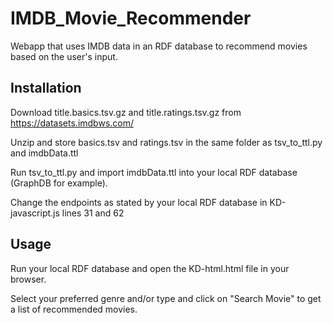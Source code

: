 # IMDB_Movie_Recommender
Webapp that uses IMDB data in an RDF database to recommend movies based on the user's input.

## Installation

Download title.basics.tsv.gz and title.ratings.tsv.gz from https://datasets.imdbws.com/

Unzip and store basics.tsv and ratings.tsv in the same folder as tsv_to_ttl.py and imdbData.ttl

Run tsv_to_ttl.py and import imdbData.ttl into your local RDF database (GraphDB for example). 

Change the endpoints as stated by your local RDF database in KD-javascript.js lines 31 and 62

## Usage

Run your local RDF database and open the KD-html.html file in your browser.

Select your preferred genre and/or type and click on "Search Movie" to get a list of recommended movies.
